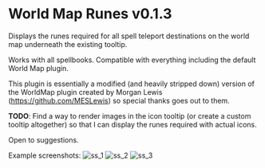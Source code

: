 # World Map Runes v0.1.3
Displays the runes required for all spell teleport destinations on the world map underneath the existing tooltip.

Works with all spellbooks. Compatible with everything including the default World Map plugin.

This plugin is essentially a modified (and heavily stripped down) version of the WorldMap plugin created by Morgan Lewis (https://github.com/MESLewis) so special thanks goes out to them.

**TODO**: Find a way to render images in the icon tooltip (or create a custom tooltip altogether) so that I can display the runes required with actual icons.

Open to suggestions.

Example screenshots:
![ss_1](https://github.com/user-attachments/assets/91702c6c-af76-430a-b416-d6f8f3e8e1fc)
![ss_2](https://github.com/user-attachments/assets/1269518f-1415-4e74-9c03-270783d41dd8)
![ss_3](https://github.com/user-attachments/assets/038b64b5-59e6-4f14-8a0c-b03145be85c2)
